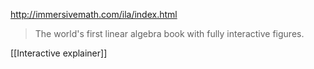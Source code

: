 http://immersivemath.com/ila/index.html

> The world's first linear algebra book with fully interactive figures.

[[Interactive explainer]]